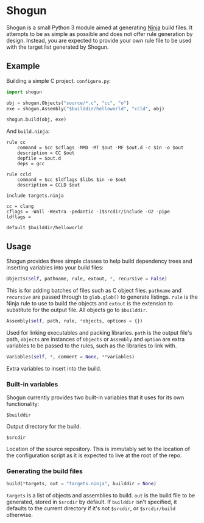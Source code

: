 # Shogun
Shogun is a small Python 3 module aimed at generating
[Ninja](https://ninja-build.org/) build files.
It attempts to be as simple as possible and does not offer rule generation by
design. Instead, you are expected to provide your own rule file to be used with
the target list generated by Shogun.

## Example
Building a simple C project. `configure.py`:
```python
import shogun

obj = shogun.Objects("source/*.c", "cc", "o")
exe = shogun.Assembly("$builddir/helloworld", "ccld", obj)

shogun.build(obj, exe)
```

And `build.ninja`:
```ninja
rule cc
    command = $cc $cflags -MMD -MT $out -MF $out.d -c $in -o $out
    description = CC $out
    depfile = $out.d
    deps = gcc

rule ccld
    command = $cc $ldflags $libs $in -o $out
    description = CCLD $out

include targets.ninja

cc = clang
cflags = -Wall -Wextra -pedantic -I$srcdir/include -O2 -pipe
ldflags =

default $builddir/helloworld
```

## Usage
Shogun provides three simple classes to help build dependency trees and
inserting variables into your build files:

```python
Objects(self, pathname, rule, extout, *, recursive = False)
```
This is for adding batches of files such as C object files.  `pathname` and
`recursive` are passed through to `glob.glob()` to generate listings. `rule` is
the Ninja rule to use to build the objects and `extout` is the extension to
substitute for the output file. All objects go to `$builddir`.

```python
Assembly(self, path, rule, *objects, options = {})
```
Used for linking executables and packing libraries. `path` is the output file's
path, `objects` are instances of `Objects` or `Assembly` and `option` are extra
variables to be passed to the rules, such as the libraries to link with.

```python
Variables(self, *, comment = None, **variables)
```
Extra variables to insert into the build.

### Built-in variables
Shogun currently provides two built-in variables that it uses for its own
functionality:

```
$builddir
```
Output directory for the build.

```
$srcdir
```
Location of the source repository. This is immutably set to the location of the
configuration script as it is expected to live at the root of the repo.

### Generating the build files
```python
build(*targets, out = "targets.ninja", builddir = None)
```
`targets` is a list of objects and assemblies to build. `out` is the build file
to be generated, stored in `$srcdir` by default. If `builddir` isn't specified,
it defaults to the current directory if it's not `$srcdir`, or `$srcdir/build`
otherwise.

